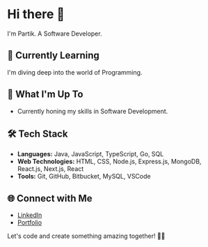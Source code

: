 # Hi there 👋

I'm Partik. A Software Developer.

## 🌱 Currently Learning
I'm diving deep into the world of Programming.

## 🚀 What I'm Up To
- Currently honing my skills in Software Development.

## 🛠️ Tech Stack
- **Languages:** Java, JavaScript, TypeScript, Go, SQL
- **Web Technologies:** HTML, CSS, Node.js, Express.js, MongoDB, React.js, Next.js, React
- **Tools:** Git, GitHub, Bitbucket, MySQL, VSCode


## 🌐 Connect with Me
- [LinkedIn](https://www.linkedin.com/in/partik-singh-473805206)
- [Portfolio](https://partiksingh.online/)

Let's code and create something amazing together! 🚀✨
